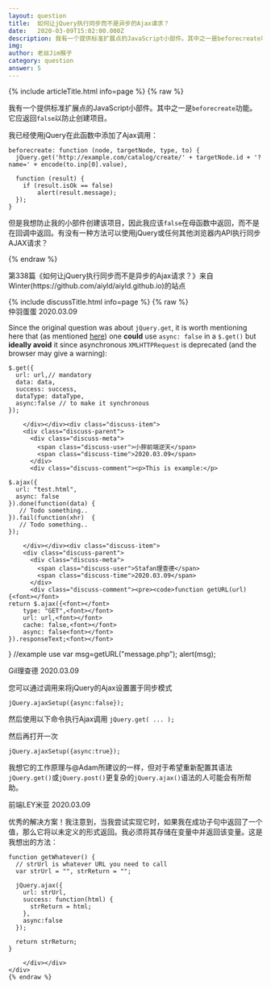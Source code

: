 ```yaml
---
layout: question
title:  如何让jQuery执行同步而不是异步的Ajax请求？
date:   2020-03-09T15:02:00.000Z
description: 我有一个提供标准扩展点的JavaScript小部件。其中之一是beforecreate功能。它应返回false以防止创建项目。我已经使用jQuery在...
img: 
author: 老丝Jim猴子
category: question
answer: 5
---
```

<div class="article-root">
  <div class="article">
    {% include articleTitle.html info=page %}
    {% raw %}
    <div class="article-content"><p><font style="vertical-align: inherit;"><font style="vertical-align: inherit;">我有一个提供标准扩展点的JavaScript小部件。</font><font style="vertical-align: inherit;">其中之一是</font></font><code>beforecreate</code><font style="vertical-align: inherit;"><font style="vertical-align: inherit;">功能。</font><font style="vertical-align: inherit;">它应返回</font></font><code>false</code><font style="vertical-align: inherit;"><font style="vertical-align: inherit;">以防止创建项目。</font></font></p>

<p><font style="vertical-align: inherit;"><font style="vertical-align: inherit;">我已经使用jQuery在此函数中添加了Ajax调用：</font></font></p>

<pre><code>beforecreate: function (node, targetNode, type, to) {<font></font>
  jQuery.get('http://example.com/catalog/create/' + targetNode.id + '?name=' + encode(to.inp[0].value),<font></font>
<font></font>
  function (result) {<font></font>
    if (result.isOk == false) <font></font>
        alert(result.message);<font></font>
  });<font></font>
}<font></font>
</code></pre>

<p><font style="vertical-align: inherit;"><font style="vertical-align: inherit;">但是我想防止我的小部件创建该项目，因此我应该</font></font><code>false</code><font style="vertical-align: inherit;"><font style="vertical-align: inherit;">在母函数中</font><font style="vertical-align: inherit;">返回</font><font style="vertical-align: inherit;">，而不是在回调中返回。</font><font style="vertical-align: inherit;">有没有一种方法可以使用jQuery或任何其他浏览器内API执行同步AJAX请求？</font></font></p></div>
    {% endraw %}
  </div>
  <p class="winter_mark">第338篇《如何让jQuery执行同步而不是异步的Ajax请求？》来自Winter(https://github.com/aiyld/aiyld.github.io)的站点</p>
  <div class="discuss-wrapper">
    {% include discussTitle.html info=page %}
    {% raw %}
    <div class="discuss-list">
    <div class="discuss-item">
        <div class="discuss-parent">
          <div class="discuss-meta">
            <span class="discuss-user">仲羽蛋蛋</span>
            <span class="discuss-time">2020.03.09</span>
          </div>
          <div class="discuss-comment"><p>Since the original question was about <code>jQuery.get</code>, it is worth mentioning here that (as mentioned <a href="https://stackoverflow.com/a/44172561/1526703">here</a>) one <strong>could</strong> use <code>async: false</code> in a <code>$.get()</code> but <strong>ideally avoid</strong> it since asynchronous <code>XMLHTTPRequest</code> is deprecated (and the browser may give a warning):</p>

<pre><code>$.get({<font></font>
  url: url,// mandatory<font></font>
  data: data,<font></font>
  success: success,<font></font>
  dataType: dataType,<font></font>
  async:false // to make it synchronous<font></font>
});<font></font>
</code></pre></div>
        </div></div><div class="discuss-item">
        <div class="discuss-parent">
          <div class="discuss-meta">
            <span class="discuss-user">小胖前端逆天</span>
            <span class="discuss-time">2020.03.09</span>
          </div>
          <div class="discuss-comment"><p>This is example:</p>

<pre><code>$.ajax({<font></font>
  url: "test.html",<font></font>
  async: false<font></font>
}).done(function(data) {<font></font>
   // Todo something..<font></font>
}).fail(function(xhr)  {<font></font>
   // Todo something..<font></font>
});<font></font>
</code></pre></div>
        </div></div><div class="discuss-item">
        <div class="discuss-parent">
          <div class="discuss-meta">
            <span class="discuss-user">Stafan理查德</span>
            <span class="discuss-time">2020.03.09</span>
          </div>
          <div class="discuss-comment"><pre><code>function getURL(url){<font></font>
    return $.ajax({<font></font>
        type: "GET",<font></font>
        url: url,<font></font>
        cache: false,<font></font>
        async: false<font></font>
    }).responseText;<font></font>
}<font></font>
<font></font>
<font></font>
//example use<font></font>
var msg=getURL("message.php");<font></font>
alert(msg);<font></font>
</code></pre></div>
        </div></div><div class="discuss-item">
        <div class="discuss-parent">
          <div class="discuss-meta">
            <span class="discuss-user">Gil理查德</span>
            <span class="discuss-time">2020.03.09</span>
          </div>
          <div class="discuss-comment"><p><font style="vertical-align: inherit;"><font style="vertical-align: inherit;">您可以通过调用来将jQuery的Ajax设置置于同步模式</font></font></p>

<pre><code>jQuery.ajaxSetup({async:false});
</code></pre>

<p><font style="vertical-align: inherit;"><font style="vertical-align: inherit;">然后使用以下命令执行Ajax调用 </font></font><code>jQuery.get( ... );</code></p>

<p><font style="vertical-align: inherit;"><font style="vertical-align: inherit;">然后再打开一次</font></font></p>

<pre><code>jQuery.ajaxSetup({async:true});
</code></pre>

<p><font style="vertical-align: inherit;"><font style="vertical-align: inherit;">我想它的工作原理与@Adam所建议的一样，但对于希望重新配置其</font><font style="vertical-align: inherit;">语法</font></font><code>jQuery.get()</code><font style="vertical-align: inherit;"><font style="vertical-align: inherit;">或</font></font><code>jQuery.post()</code><font style="vertical-align: inherit;"><font style="vertical-align: inherit;">更复杂的</font></font><code>jQuery.ajax()</code><font style="vertical-align: inherit;"><font style="vertical-align: inherit;">语法的</font><font style="vertical-align: inherit;">人可能会有所帮助</font><font style="vertical-align: inherit;">。</font></font></p></div>
        </div></div><div class="discuss-item">
        <div class="discuss-parent">
          <div class="discuss-meta">
            <span class="discuss-user">前端LEY米亚</span>
            <span class="discuss-time">2020.03.09</span>
          </div>
          <div class="discuss-comment"><p><font style="vertical-align: inherit;"><font style="vertical-align: inherit;">优秀的解决方案！</font><font style="vertical-align: inherit;">我注意到，当我尝试实现它时，如果我在成功子句中返回了一个值，那么它将以未定义的形式返回。</font><font style="vertical-align: inherit;">我必须将其存储在变量中并返回该变量。</font><font style="vertical-align: inherit;">这是我想出的方法：</font></font></p>

<pre><code>function getWhatever() {<font></font>
  // strUrl is whatever URL you need to call<font></font>
  var strUrl = "", strReturn = "";<font></font>
<font></font>
  jQuery.ajax({<font></font>
    url: strUrl,<font></font>
    success: function(html) {<font></font>
      strReturn = html;<font></font>
    },<font></font>
    async:false<font></font>
  });<font></font>
<font></font>
  return strReturn;<font></font>
}<font></font>
</code></pre></div>
        </div></div>
    </div>
    {% endraw %}
  </div>
<div>

